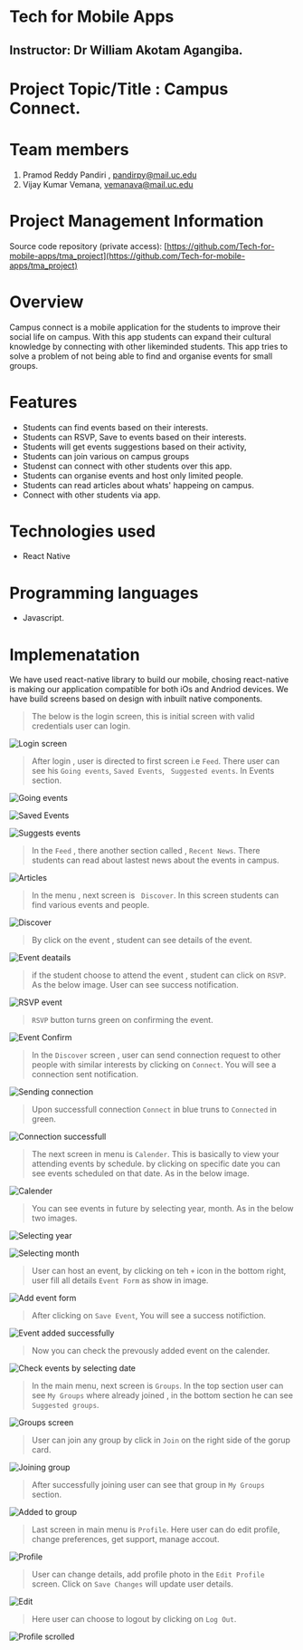 # Tech for Mobile Apps

## Instructor:  Dr William Akotam Agangiba.

# Project Topic/Title : Campus Connect.

# Team members

1. Pramod Reddy Pandiri , pandirpy@mail.uc.edu
2. Vijay Kumar Vemana, vemanava@mail.uc.edu


# Project Management Information

Source code repository (private access): [https://github.com/Tech-for-mobile-apps/tma_project](https://github.com/Tech-for-mobile-apps/tma_project)



# Overview
Campus connect is a mobile application for the students to improve their social life on campus. With this app students can expand their cultural knowledge by connecting with other likeminded students.
This app tries to solve a problem of not being able to find and organise events for small groups.

# Features

- Students can find  events based on their interests.
- Students can RSVP, Save to  events based on their interests.
- Students will get events suggestions based on their activity,
- Students can join various on campus groups
- Studenst can connect with other students over this app.
- Students can organise events and host only limited people.
- Students can read articles about whats' happeing on campus.
- Connect with other students via app.

# Technologies used

- React Native

# Programming languages

- Javascript.

# Implemenatation 

We have used react-native library to build our mobile, chosing react-native is making our application compatible for both iOs and Andriod devices. We have build screens based on design with inbuilt native components.

> The below is the login screen, this is initial screen with valid credentials user can login.


![Login screen](./Images/login.png)


> After login , user is directed to first screen i.e ```Feed```. There user can see his ```Going events```, ```Saved Events```, ``` Suggested events```. In Events section.


![Going events](./Images/goingevents.png)

![Saved Events](./Images/savedevents.png)

![Suggests events](./Images/suggestedevents.png)


 > In the ```Feed``` , there another section called , ```Recent News```. There students can read about lastest news about the events in campus. 



![Articles](./Images/scrollnews.png)

> In the menu , next screen is ``` Discover```. In this screen students can find various events and people.

![Discover](./Images/discover.png)

> By click on the event , student can see details of the event.


![Event deatails](./Images/eventindiscover.png)

> if the student choose to attend the event , student can click on ```RSVP```. As the below image. User can see success notification.




![RSVP event](./Images/rsvpsuccessnotification.png)


>  ```RSVP``` button turns green on confirming the event.



![Event Confirm](./Images/rsvpsuccess.png)

> In the ```Discover``` screen , user can send connection request to other people with similar interests by clicking on ```Connect```. You will see a connection sent notification.



![Sending connection](./Images/connsentnotification.png)


> Upon successfull connection ```Connect``` in blue truns to ```Connected``` in green.




![Connection successfull](./Images/connsentsuccess.png)


> The next screen in menu is ```Calender```. This is basically to view your attending events by schedule. by clicking on specific date you can see events scheduled on that date. As in the below image.




![Calender](./Images/calender.png)



> You can see events in future by selecting year, month. As in the below two images.


![Selecting year](./Images/selectyear.png)



![Selecting month](./Images/selectmonthanddate.png)



> User can host an event, by clicking on teh ```+``` icon in the bottom right, user fill all details ```Event Form``` as show in image.



![Add event form](./Images/addeventform.png)



> After clicking on ```Save Event```,  You will see a success notifiction.




![Event added successfully](./Images/eventaddednotification.png)



> Now you can check the prevously added event on the calender.



![Check events by selecting date](./Images/eventondate.png)



> In the main menu, next screen is ```Groups```. In the top section user can see ```My Groups``` where already joined , in the bottom section he can see ```Suggested groups```.


![Groups screen](./Images/groups.png)


> User can join any group by click in ```Join``` on the right side of the gorup card.



![Joining group](./Images/groupjoinnotification.png)


> After successfully joining user can see that group in ```My Groups``` section.





![Added to group](./Images/groupmovedtomygroups.png)


> Last screen in main menu is ```Profile```. Here user can do edit profile, change preferences, get support, manage accout.  


![Profile](./Images/profile.png)



> User can change details, add profile photo in the ```Edit Profile ``` screen. Click on ```Save Changes``` will update user details.



![Edit](./Images/editprofile.png)


> Here user can choose to logout by clicking on ```Log Out```.


![Profile scrolled](./Images/profile02.png)






